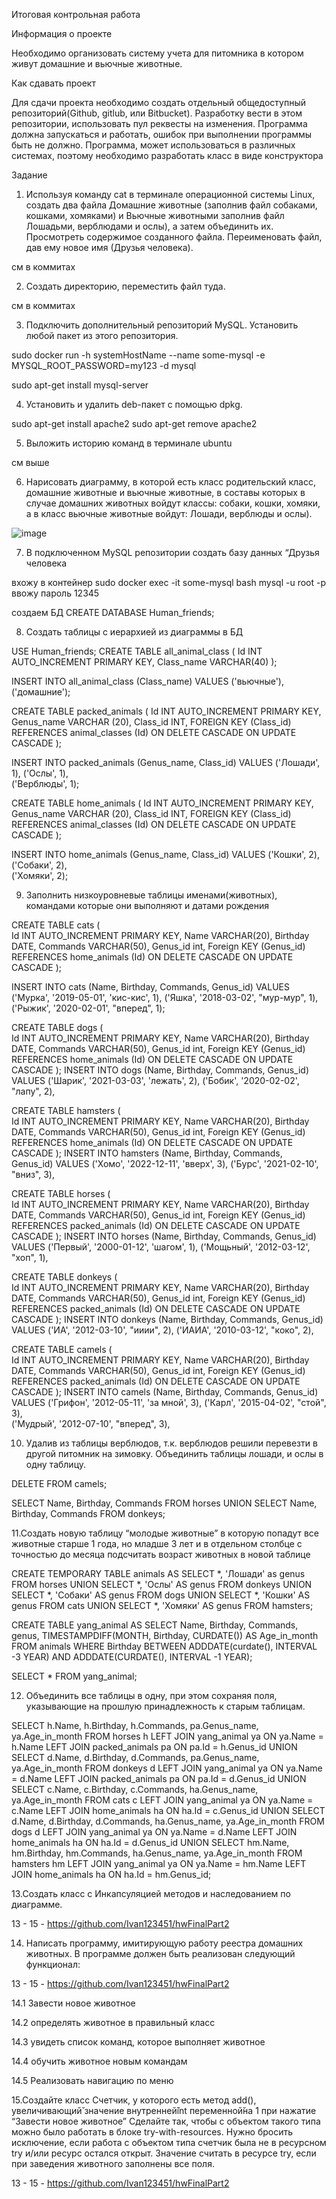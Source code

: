 Итоговая контрольная работа

Информация о проекте

Необходимо организовать систему учета для питомника в котором живут
домашние и вьючные животные.

Как сдавать проект

Для сдачи проекта необходимо создать отдельный общедоступный
репозиторий(Github, gitlub, или Bitbucket). Разработку вести в этом
репозитории, использовать пул реквесты на изменения. Программа должна
запускаться и работать, ошибок при выполнении программы быть не должно.
Программа, может использоваться в различных системах, поэтому необходимо
разработать класс в виде конструктора

Задание

1. Используя команду cat в терминале операционной системы Linux, создать
два файла Домашние животные (заполнив файл собаками, кошками,
хомяками) и Вьючные животными заполнив файл Лошадьми, верблюдами и
ослы), а затем объединить их. Просмотреть содержимое созданного файла.
Переименовать файл, дав ему новое имя (Друзья человека).

см в коммитах 

2. Создать директорию, переместить файл туда.

см в коммитах 

3. Подключить дополнительный репозиторий MySQL. Установить любой пакет
из этого репозитория.

sudo docker run -h systemHostName --name some-mysql -e MYSQL_ROOT_PASSWORD=my123 -d mysql

sudo apt-get install mysql-server



4. Установить и удалить deb-пакет с помощью dpkg.

sudo apt-get install apache2 
sudo apt-get remove apache2



5. Выложить историю команд в терминале ubuntu

см выше


6. Нарисовать диаграмму, в которой есть класс родительский класс, домашние
животные и вьючные животные, в составы которых в случае домашних
животных войдут классы: собаки, кошки, хомяки, а в класс вьючные животные
войдут: Лошади, верблюды и ослы).


![image](https://github.com/Ivan123451/hwFinal/assets/122518106/08a5f5bc-aeaa-42f0-88e0-bf5049f1832f)


7. В подключенном MySQL репозитории создать базу данных “Друзья
человека

вхожу в контейнер
sudo docker exec -it some-mysql bash 
mysql -u root -p
ввожу пароль 12345

создаем БД 
CREATE DATABASE Human_friends;

8. Создать таблицы с иерархией из диаграммы в БД

USE Human_friends;
CREATE TABLE all_animal_class
(
	Id INT AUTO_INCREMENT PRIMARY KEY, 
	Class_name VARCHAR(40)
);

INSERT INTO all_animal_class (Class_name)
VALUES ('вьючные'),
('домашние');  


CREATE TABLE packed_animals
(
	  Id INT AUTO_INCREMENT PRIMARY KEY,
    Genus_name VARCHAR (20),
    Class_id INT,
    FOREIGN KEY (Class_id) REFERENCES animal_classes (Id) ON DELETE CASCADE ON UPDATE CASCADE
);

INSERT INTO packed_animals (Genus_name, Class_id)
VALUES ('Лошади', 1),
('Ослы', 1),  
('Верблюды', 1); 
    
CREATE TABLE home_animals
(
	  Id INT AUTO_INCREMENT PRIMARY KEY,
    Genus_name VARCHAR (20),
    Class_id INT,
    FOREIGN KEY (Class_id) REFERENCES animal_classes (Id) ON DELETE CASCADE ON UPDATE CASCADE
);

INSERT INTO home_animals (Genus_name, Class_id)
VALUES ('Кошки', 2),
('Собаки', 2),  
('Хомяки', 2); 




9. Заполнить низкоуровневые таблицы именами(животных), командами
которые они выполняют и датами рождения

CREATE TABLE cats 
(       
    Id INT AUTO_INCREMENT PRIMARY KEY, 
    Name VARCHAR(20), 
    Birthday DATE,
    Commands VARCHAR(50),
    Genus_id int,
    Foreign KEY (Genus_id) REFERENCES home_animals (Id) ON DELETE CASCADE ON UPDATE CASCADE
);

INSERT INTO cats (Name, Birthday, Commands, Genus_id)
VALUES ('Мурка', '2019-05-01', 'кис-кис', 1),
('Яшка', '2018-03-02', "мур-мур", 1),  
('Рыжик', '2020-02-01', "вперед", 1); 

CREATE TABLE dogs 
(       
    Id INT AUTO_INCREMENT PRIMARY KEY, 
    Name VARCHAR(20), 
    Birthday DATE,
    Commands VARCHAR(50),
    Genus_id int,
    Foreign KEY (Genus_id) REFERENCES home_animals (Id) ON DELETE CASCADE ON UPDATE CASCADE
);
INSERT INTO dogs (Name, Birthday, Commands, Genus_id)
VALUES ('Шарик', '2021-03-03', 'лежать', 2),
('Бобик', '2020-02-02', "лапу", 2),  

CREATE TABLE hamsters 
(       
    Id INT AUTO_INCREMENT PRIMARY KEY, 
    Name VARCHAR(20), 
    Birthday DATE,
    Commands VARCHAR(50),
    Genus_id int,
    Foreign KEY (Genus_id) REFERENCES home_animals (Id) ON DELETE CASCADE ON UPDATE CASCADE
);
INSERT INTO hamsters (Name, Birthday, Commands, Genus_id)
VALUES ('Хомо', '2022-12-11', 'вверх', 3),
('Бурс', '2021-02-10', "вниз", 3),  


CREATE TABLE horses 
(       
    Id INT AUTO_INCREMENT PRIMARY KEY, 
    Name VARCHAR(20), 
    Birthday DATE,
    Commands VARCHAR(50),
    Genus_id int,
    Foreign KEY (Genus_id) REFERENCES packed_animals (Id) ON DELETE CASCADE ON UPDATE CASCADE
);
INSERT INTO horses (Name, Birthday, Commands, Genus_id)
VALUES ('Первый', '2000-01-12', 'шагом', 1),
('Мощьный', '2012-03-12', "хоп", 1),  

CREATE TABLE donkeys 
(       
    Id INT AUTO_INCREMENT PRIMARY KEY, 
    Name VARCHAR(20), 
    Birthday DATE,
    Commands VARCHAR(50),
    Genus_id int,
    Foreign KEY (Genus_id) REFERENCES packed_animals (Id) ON DELETE CASCADE ON UPDATE CASCADE
);
INSERT INTO donkeys (Name, Birthday, Commands, Genus_id)
VALUES ('ИА', '2012-03-10', "ииии", 2),
('ИАИА', '2010-03-12', "коко", 2),  


CREATE TABLE camels 
(       
    Id INT AUTO_INCREMENT PRIMARY KEY, 
    Name VARCHAR(20), 
    Birthday DATE,
    Commands VARCHAR(50),
    Genus_id int,
    Foreign KEY (Genus_id) REFERENCES packed_animals (Id) ON DELETE CASCADE ON UPDATE CASCADE
);
INSERT INTO camels (Name, Birthday, Commands, Genus_id)
VALUES ('Грифон', '2012-05-11', 'за мной', 3),
('Карл', '2015-04-02', "стой", 3),  
('Мудрый', '2012-07-10', "вперед", 3), 


10. Удалив из таблицы верблюдов, т.к. верблюдов решили перевезти в другой
питомник на зимовку. Объединить таблицы лошади, и ослы в одну таблицу.

DELETE FROM camels;

SELECT Name, Birthday, Commands FROM horses
UNION SELECT  Name, Birthday, Commands FROM donkeys;


11.Создать новую таблицу “молодые животные” в которую попадут все
животные старше 1 года, но младше 3 лет и в отдельном столбце с точностью
до месяца подсчитать возраст животных в новой таблице

CREATE TEMPORARY TABLE animals AS 
SELECT *, 'Лошади' as genus FROM horses
UNION SELECT *, 'Ослы' AS genus FROM donkeys
UNION SELECT *, 'Собаки' AS genus FROM dogs
UNION SELECT *, 'Кошки' AS genus FROM cats
UNION SELECT *, 'Хомяки' AS genus FROM hamsters;

CREATE TABLE yang_animal AS
SELECT Name, Birthday, Commands, genus, TIMESTAMPDIFF(MONTH, Birthday, CURDATE()) AS Age_in_month
FROM animals WHERE Birthday BETWEEN ADDDATE(curdate(), INTERVAL -3 YEAR) AND ADDDATE(CURDATE(), INTERVAL -1 YEAR);
 
SELECT * FROM yang_animal;



12. Объединить все таблицы в одну, при этом сохраняя поля, указывающие на
прошлую принадлежность к старым таблицам.

SELECT h.Name, h.Birthday, h.Commands, pa.Genus_name, ya.Age_in_month 
FROM horses h
LEFT JOIN yang_animal ya ON ya.Name = h.Name
LEFT JOIN packed_animals pa ON pa.Id = h.Genus_id
UNION 
SELECT d.Name, d.Birthday, d.Commands, pa.Genus_name, ya.Age_in_month 
FROM donkeys d 
LEFT JOIN yang_animal ya ON ya.Name = d.Name
LEFT JOIN packed_animals pa ON pa.Id = d.Genus_id
UNION
SELECT c.Name, c.Birthday, c.Commands, ha.Genus_name, ya.Age_in_month 
FROM cats c
LEFT JOIN yang_animal ya ON ya.Name = c.Name
LEFT JOIN home_animals ha ON ha.Id = c.Genus_id
UNION
SELECT d.Name, d.Birthday, d.Commands, ha.Genus_name, ya.Age_in_month 
FROM dogs d
LEFT JOIN yang_animal ya ON ya.Name = d.Name
LEFT JOIN home_animals ha ON ha.Id = d.Genus_id
UNION
SELECT hm.Name, hm.Birthday, hm.Commands, ha.Genus_name, ya.Age_in_month 
FROM hamsters hm
LEFT JOIN yang_animal ya ON ya.Name = hm.Name
LEFT JOIN home_animals ha ON ha.Id = hm.Genus_id;



13.Создать класс с Инкапсуляцией методов и наследованием по диаграмме.

13 - 15 -  https://github.com/Ivan123451/hwFinalPart2



14. Написать программу, имитирующую работу реестра домашних животных.
В программе должен быть реализован следующий функционал:

13 - 15 -  https://github.com/Ivan123451/hwFinalPart2




14.1 Завести новое животное



14.2 определять животное в правильный класс



14.3 увидеть список команд, которое выполняет животное




14.4 обучить животное новым командам




14.5 Реализовать навигацию по меню




15.Создайте класс Счетчик, у которого есть метод add(), увеличивающий̆
значение внутренней̆int переменной̆на 1 при нажатие “Завести новое
животное” Сделайте так, чтобы с объектом такого типа можно было работать в
блоке try-with-resources. Нужно бросить исключение, если работа с объектом
типа счетчик была не в ресурсном try и/или ресурс остался открыт. Значение
считать в ресурсе try, если при заведения животного заполнены все поля.

13 - 15 -  https://github.com/Ivan123451/hwFinalPart2

